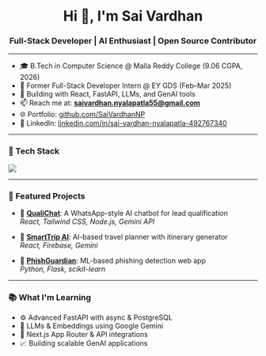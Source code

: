 <h1 align="center">Hi 👋, I'm Sai Vardhan</h1>
<h3 align="center">Full-Stack Developer | AI Enthusiast | Open Source Contributor</h3>

---

- 🎓 B.Tech in Computer Science @ Malla Reddy College (9.06 CGPA, 2026)
- 💼 Former Full-Stack Developer Intern @ EY GDS (Feb–Mar 2025)
- 🤖 Building with React, FastAPI, LLMs, and GenAI tools
- 📫 Reach me at: **saivardhan.nyalapatla55@gmail.com**
- 🌐 Portfolio: [github.com/SaiVardhanNP](https://github.com/SaiVardhanNP)
- 🔗 LinkedIn: [linkedin.com/in/sai-vardhan-nyalapatla-492767340](https://www.linkedin.com/in/sai-vardhan-nyalapatla-492767340)

---

### 🚀 Tech Stack
<p>
  <img src="https://skillicons.dev/icons?i=react,nextjs,ts,js,html,css,tailwind,nodejs,express,python,fastapi,flask,mongodb,mysql,git,github,vscode" />
</p>

---

### 📌 Featured Projects

- 🔹 [**QualiChat**](https://github.com/SaiVardhanNP/QualiChat): A WhatsApp-style AI chatbot for lead qualification  
  _React, Tailwind CSS, Node.js, Gemini API_

- 🔹 [**SmartTrip AI**](https://github.com/SaiVardhanNP/SmartTripAI): AI-based travel planner with itinerary generator  
  _React, Firebase, Gemini_

- 🔹 [**PhishGuardian**](https://github.com/SaiVardhanNP/PhishGuardian): ML-based phishing detection web app  
  _Python, Flask, scikit-learn_

---

### 📚 What I'm Learning
- ⚙️ Advanced FastAPI with async & PostgreSQL
- 🧠 LLMs & Embeddings using Google Gemini
- 🔮 Next.js App Router & API integrations
- 📈 Building scalable GenAI applications


